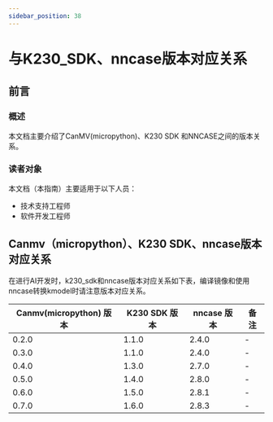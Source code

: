 ```yaml
---
sidebar_position: 38
---
```

# 与K230_SDK、nncase版本对应关系

## 前言

### 概述

本文档主要介绍了CanMV(micropython)、K230 SDK 和NNCASE之间的版本关系。

### 读者对象

本文档（本指南）主要适用于以下人员：

- 技术支持工程师
- 软件开发工程师

## Canmv（micropython）、K230 SDK、nncase版本对应关系

在进行AI开发时，k230_sdk和nncase版本对应关系如下表，编译镜像和使用nncase转换kmodel时请注意版本对应关系。

| Canmv(micropython) 版本 | K230 SDK 版本 | nncase 版本 | 备注 |
| ----------------------- | ------------- | ----------- | ---- |
| 0.2.0                   | 1.1.0         | 2.4.0       | -    |
| 0.3.0                   | 1.1.0         | 2.4.0       | -    |
| 0.4.0                   | 1.3.0         | 2.7.0       | -    |
| 0.5.0                   | 1.4.0         | 2.8.0       | -    |
| 0.6.0                   | 1.5.0         | 2.8.1       | -    |
| 0.7.0                   | 1.6.0         | 2.8.3       | -    |